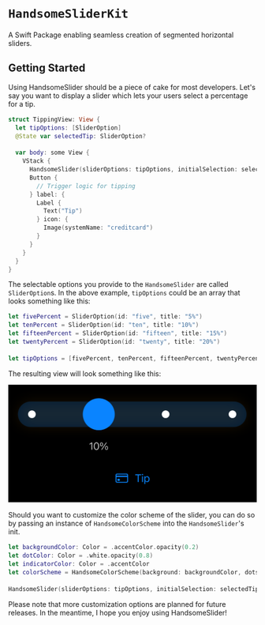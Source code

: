 # ``HandsomeSliderKit``

A Swift Package enabling seamless creation of segmented horizontal sliders. 

## Getting Started

Using HandsomeSlider should be a piece of cake for most developers. 
Let's say you want to display a slider which lets your users select a percentage for a tip. 

```swift
struct TippingView: View {
  let tipOptions: [SliderOption]
  @State var selectedTip: SliderOption?

  var body: some View {
    VStack {
      HandsomeSlider(sliderOptions: tipOptions, initialSelection: selectedTip)
      Button {
        // Trigger logic for tipping
      } label: {
        Label {
          Text("Tip")
        } icon: {
          Image(systemName: "creditcard")
        }
      }
    }
  }
}
```

The selectable options you provide to the `HandsomeSlider` are called `SliderOption`s. 
In the above example, `tipOptions` could be an array that looks something like this:

```swift
let fivePercent = SliderOption(id: "five", title: "5%")
let tenPercent = SliderOption(id: "ten", title: "10%")
let fifteenPercent = SliderOption(id: "fifteen", title: "15%")
let twentyPercent = SliderOption(id: "twenty", title: "20%")

let tipOptions = [fivePercent, tenPercent, fifteenPercent, twentyPercent]
```

The resulting view will look something like this:

![SliderExample](https://github.com/antonmartinsson/HandsomeSlider/blob/docs/Sources/HandsomeSliderKit/HandsomeSliderKit.docc/Resources/SliderExample.png)

Should you want to customize the color scheme of the slider, you can do so by passing an instance of `HandsomeColorScheme` into the `HandsomeSlider`'s init.

```swift
let backgroundColor: Color = .accentColor.opacity(0.2)
let dotColor: Color = .white.opacity(0.8)
let indicatorColor: Color = .accentColor
let colorScheme = HandsomeColorScheme(background: backgroundColor, dots: dotColor, indicator: indicatorColor)

HandsomeSlider(sliderOptions: tipOptions, initialSelection: selectedTip, colorScheme: colorScheme)
```

Please note that more customization options are planned for future releases. In the meantime, I hope you enjoy using HandsomeSlider! 
